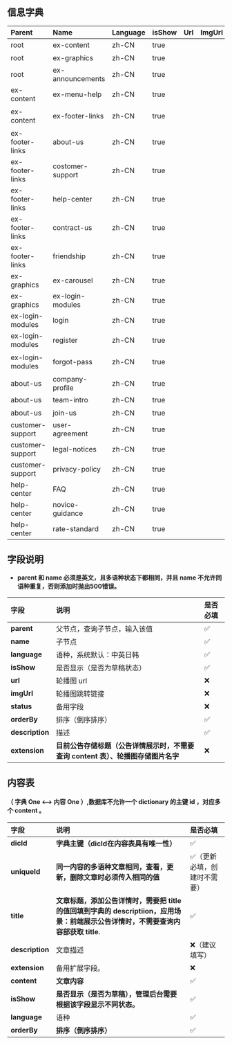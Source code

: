## 信息字典

| Parent | Name | Language | isShow | Url | ImgUrl | Status | OrderBy | Descripiton | Extension |
| :--- | :--- | :--- | :--- | :--- | :--- | :--- | :--- | :--- | :--- |
| root | ex-content | zh-CN | true |  |  |  |  | 内容设置 |  |
| root | ex-graphics | zh-CN | true |  |  |  |  | 配图设置 |  |
| root | ex-announcements | zh-CN | true |  |  |  |  | 公告 |  |
| ex-content | ex-menu-help | zh-CN | true |  |  |  |  | 帮助菜单 |  |
| ex-content | ex-footer-links | zh-CN | true |  |  |  |  | 首页底部链接 |  |
| ex-footer-links | about-us | zh-CN | true |  |  |  |  | 关于我们 |  |
| ex-footer-links | costomer-support | zh-CN | true |  |  |  |  | 用户支持 |  |
| ex-footer-links | help-center | zh-CN | true |  |  |  |  | 帮助中心 |  |
| ex-footer-links | contract-us | zh-CN | true |  |  |  |  | 联系我们 |  |
| ex-footer-links | friendship | zh-CN | true |  |  |  |  | 友情链接 |  |
| ex-graphics | ex-carousel | zh-CN | true |  |  |  |  | 用户协议 |  |
| ex-graphics | ex-login-modules | zh-CN | true |  |  |  |  | 法律声明 |  |
| ex-login-modules | login | zh-CN | true |  |  |  |  | 登录配图 |  |
| ex-login-modules | register | zh-CN | true |  |  |  |  | 注册配图 |  |
| ex-login-modules | forgot-pass | zh-CN | true |  |  |  |  | 忘记密码配图 |  |
| about-us | company-profile | zh-CN | true |  |  |  |  | 公司简介 |  |
| about-us | team-intro | zh-CN | true |  |  |  |  | 团队简介 |  |
| about-us | join-us | zh-CN | true |  |  |  |  | 加入我们 |  |
| customer-support | user-agreement | zh-CN | true |  |  |  |  | 用户协议 |  |
| customer-support | legal-notices | zh-CN | true |  |  |  |  | 法律声明 |  |
| customer-support | privacy-policy | zh-CN | true |  |  |  |  | 隐私政策 |  |
| help-center | FAQ | zh-CN | true |  |  |  |  | 常见问题 |  |
| help-center | novice-guidance | zh-CN | true |  |  |  |  | 新手指导 |  |
| help-center | rate-standard | zh-CN | true |  |  |  |  | 费率标准 |  |

## 字段说明

* **parent 和 name 必须是英文，且多语种状态下都相同，并且 name 不允许同语种重复，否则添加时抛出500错误。**

| 字段 | 说明 | 是否必填 |
| :--- | :--- | :--- |
| **parent** | 父节点，查询子节点，输入该值 | ✅ |
| **name** | 子节点 | ✅ |
| **language** | 语种，系统默认：中英日韩 | ✅ |
| **isShow** | 是否显示（是否为草稿状态） | ✅ |
| **url** | 轮播图 url | ❌ |
| **imgUrl** | 轮播图跳转链接 | ❌ |
| **status** | 备用字段 | ❌ |
| **orderBy** | 排序（倒序排序） | ✅ |
| **description** | 描述 | ✅ |
| **extension** | **目前公告存储标题（公告详情展示时，不需要查询 content 表）、轮播图存储图片名字** | ❌ |

## 内容表

#### （ 字典 One &lt;--&gt;  内容 One ）,数据库不允许一个 dictionary 的主键 id ，对应多个 content 。

| 字段 | 说明 | 是否必填 |
| :--- | :--- | :--- |
| **dicId** | **字典主键（dicId在内容表具有唯一性）** | ✅ |
| **uniqueId** | **同一内容的多语种文章相同，查看，更新，删除文章时必须传入相同的值** | ✅（更新必填，创建时不需要） |
| **title** | **文章标题，添加公告详情时，需要把 title 的值回填到字典的 descriptiion，应用场景：前端展示公告详情时，不需要查询内容部获取 title.** | ✅ |
| **description** | 文章描述 | ❌（建议填写） |
| **extension** | 备用扩展字段。 | ❌ |
| **content** | **文章内容** | ✅ |
| **isShow** | **是否显示（是否为草稿），管理后台需要根据该字段显示不同状态。** | ✅ |
| **language** | 语种 | ✅ |
| **orderBy** | **排序（倒序排序）** | ✅ |



